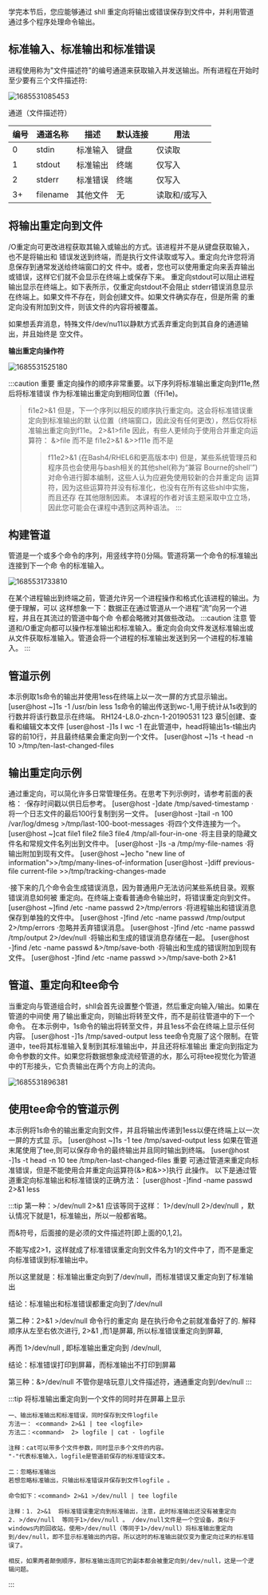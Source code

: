 学完本节后，您应能够通过 shll 重定向将输出或错误保存到文件中，并利用管道通过多个程序处理命令输出。

## 标准输入、标准输出和标准错误

进程使用称为"文件描述符"的编号通道来获取输入并发送输出。所有进程在开始时至少要有三个文件描述符:

![1685531085453](image/标准输入,标准输出,标准错误/1685531085453.svg)

通道（文件描述符）

| 编号 | 通道名称 | 描述     | 默认连接 | 用法          |
| ---- | -------- | -------- | -------- | ------------- |
| 0    | stdin    | 标准输入 | 键盘     | 仅读取        |
| 1    | stdout   | 标准输出 | 终端     | 仅写入        |
| 2    | stderr   | 标准错误 | 终端     | 仅写入        |
| 3+   | filename | 其他文件 | 无       | 读取和/或写入 |

## 将输出重定向到文件
/O重定向可更改进程获取其输入或输出的方式。该进程并不是从键盘获取输入，也不是将输出和
错误发送到终端，而是执行文件读取或写入。重定向允许您将消息保存到通常发送给终端窗口的文
件中。或者，您也可以使用重定向来丢弃输出或错误，这样它们就不会显示在终端上或保存下来。
重定向stdout可以阻止进程输出显示在终端上。如下表所示，仅重定向stdout不会阻止
stderr错误消息显示在终端上。如果文件不存在，则会创建文件。如果文件确实存在，但是所需
的重定向没有附加到文件，则该文件的内容将被覆盖。



如果想丢弃消息，特殊文件/dev/nu11以静默方式丢弃重定向到其自身的通道输出，并且始终是
空文件。


**输出重定向操作符**

![1685531525180](image/标准输入,标准输出,标准错误/1685531525180.svg)

:::caution
重要
重定向操作的顺序非常重要。以下序列将标准输出重定向到f11e,然后将标准错误
作为标准输出重定向到相同位置（仟i1e)。
>fi1e2>&1
但是，下一个序列以相反的顺序执行重定向。这会将标准错误重定向到标准输出的默
认位置（终端窗口，因此没有任何更改），然后仅将标准输出重定向到f11e。
2>&1>fi1e
因此，有些人更倾向于使用合并重定向运算符：
&>file
而不是
>fi1e2>&1
&>>f11e
而不是
>>f11e2>&1
(在Bash4/RHEL6和更高版本中)
但是，某些系统管理员和程序员也会使用与bash相关的其他shel(称为“兼容
Bourne的shell'”)对命令进行脚本编制，这些人认为应避免使用较新的合并重定向
运算符，因为这些运算符并没有标准化，也没有在所有这些shl中实施，而且还存
在其他限制因素。
本课程的作者对该主题采取中立立场，因此您可能会在课程中遇到这两种语法。
:::


## 构建管道
管道是一个或多个命令的序列，用竖线字符()分隔。管道将第一个命令的标准输出连接到下一个命
令的标准输入。

![1685531733810](image/标准输入,标准输出,标准错误/1685531733810.svg)

在某个进程输出到终端之前，管道允许另一个进程操作和格式化该进程的输出。为便于理解，可以
这样想象一下：数据正在通过管道从一个进程“流”向另一个进程，并且在其流过的管道中每个命
令都会略微对其做些改动。
:::caution 注意
管道和/O重定向都可以操作标准输出和标准输入。重定向会向文件发送标准输出或
从文件获取标准输入。管道会将一个进程的标准输出发送到另一个进程的标准输入。
:::
## 管道示例
本示例取1s命令的输出并使用1ess在终端上以一次一屏的方式显示输出。
[user@host ~]1s -1 /usr/bin less
1s命令的输出传送到wc-1,用于统计从1s收到的行数并将该行数显示在终端。
RH124-L8.0-zhcn-1-20190531
123
章5|创建、查看和编辑文本文件
[user@host -]1s I wc -1
在此管道中，head将输出1s-t输出内容的前10行，并且最终结果会重定向到一个文件。
[user@host ~]1s -t head -n 10 >/tmp/ten-last-changed-files
## 输出重定向示例
通过重定向，可以简化许多日常管理任务。在思考下列示例时，请参考前面的表格：
·保存时间戳以供日后参考。
[user@host -]date /tmp/saved-timestamp
·将一个日志文件的最后100行复制到另一文件。
[user@host -]tail -n 100 /var/log/dmesg >/tmp/last-100-boot-messages
·将四个文件连接为一个。
[user@host ~]cat file1 file2 file3 file4 /tmp/all-four-in-one
·将主目录的隐藏文件名和常规文件名列出到文件中。
[user@host -]ls -a /tmp/my-file-names
·将输出附加到现有文件。
[user@host ~]echo "new line of information">>/tmp/many-lines-of-information
[user@host -]diff previous-file current-file >>/tmp/tracking-changes-made

·接下来的几个命令会生成错误消息，因为普通用户无法访问某些系统目录。观察错误消息如何被
重定向。在终端上查看普通命令输出时，将错误重定向到文件。
[user@host ~]find /etc -name passwd 2>/tmp/errors
·将进程输出和错误消息保存到单独的文件中。
[user@host -]find /etc -name passwd /tmp/output 2>/tmp/errors
·忽略并丢弃错误消息。
[user@host -]find /etc -name passwd /tmp/output 2>/dev/null
·将输出和生成的错误消息存储在一起。
[user@host -]find /etc -name passwd &>/tmp/save-both
·将输出和生成的错误附加到现有文件。
[user@host -]find /etc -name passwd >>/tmp/save-both 2>&1
## 管道、重定向和tee命令
当重定向与管道组合时，shll会首先设置整个管道，然后重定向输入/输出。如果在管道的中间使
用了输出重定向，则输出将转至文件，而不是前往管道中的下一个命令。
在本示例中，1s命令的输出将转至文件，并且1ess不会在终端上显示任何内容。
[user@host -]1s /tmp/saved-output less
tee命令克服了这个限制。在管道中，tee将其标准输入复制到其标准输出中，并且还将标准输出
重定向到指定为命令参数的文件。如果您将数据想象成流经管道的水，那么可将tee视觉化为管道
中的T形接头，它负责输出在两个方向上的流向。

![1685531896381](image/标准输入,标准输出,标准错误/1685531896381.svg)


## 使用tee命令的管道示例
本示例将1s命令的输出重定向到文件，并且将输出传递到1ess以便在终端上以一次一屏的方式显
示。
[user@host ~]1s -1 tee /tmp/saved-output less
如果在管道末尾使用了tee,则可以保存命令的最终输出并且同时输出到终端。
[user@host -]1s -t head -n 10 tee /tmp/ten-last-changed-files
重要
可通过管道来重定向标准错误，但是不能使用合并重定向运算符(&>和&>>)执行
此操作。
以下是通过管道重定向标准输出和标准错误的正确方法：
[user@host -]find -name passwd 2>&1 less




:::tip
第一种：>/dev/null 2>&1
应该等同于这样： 1>/dev/null 2>/dev/null ，默认情况下就是1，标准输出，所以一般都省略。

而&符号，后面接的是必须的文件描述符[即上面的0,1,2]。

不能写成2>1，这样就成了标准错误重定向到文件名为1的文件中了，而不是重定向标准错误到标准输出中。

所以这里就是：标准输出重定向到了/dev/null，而标准错误又重定向到了标准输出

结论：标准输出和标准错误都重定向到了/dev/null

第二种：2>&1 >/dev/null
命令行的重定向 是在执行命令之前就准备好了的. 解释顺序从左至右依次进行, 2>&1 ,而1是屏幕, 所以标准错误重定向到屏幕,

再而 1>/dev/null , 即标准输出重定向到 /dev/null,

结论：标准错误打印到屏幕，而标准输出不打印到屏幕

第三种：&>/dev/null
不管你是啥玩意儿文件描述符，通通重定向到/dev/null
:::

:::tip
将标准输出重定向到一个文件的同时并在屏幕上显示
```
一、输出标准输出和标准错误，同时保存到文件logfile
方法一： <command> 2>&1 | tee <logfile>
方法二：<command>  2> logfile | cat - logfile

注释：cat可以带多个文件参数，同时显示多个文件的内容。
"-"代表标准输入，logfile是管道前保存的标准错误文本。

二：忽略标准输出
若想忽略标准输出，只输出标准错误并保存到文件logfile 。

命令如下：<command> 2>&1 >/dev/null | tee logfile

注释：1. 2>&1  将标准错误重定向到标准输出，注意，此时标准输出还没有被重定向
2. >/dev/null  等同于1>/dev/null 。 /dev/null文件是一个空设备，类似于windows内的回收站，使用>/dev/null（等同于1>/dev/null）将标准输出重定向到/dev/null，即不显示标准输出的内容。所以这时的标准输出就仅变为重定向过来的标准错误了。

相反，如果两者颠倒顺序，那标准输出连同它的副本都会被重定向到/dev/null，这是一个逻辑问题。

```
:::